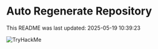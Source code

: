 # Auto Regenerate Repository

This README was last updated: 2025-05-19 10:39:23

 ![TryHackMe](https://tryhackme.com/badge/533634)